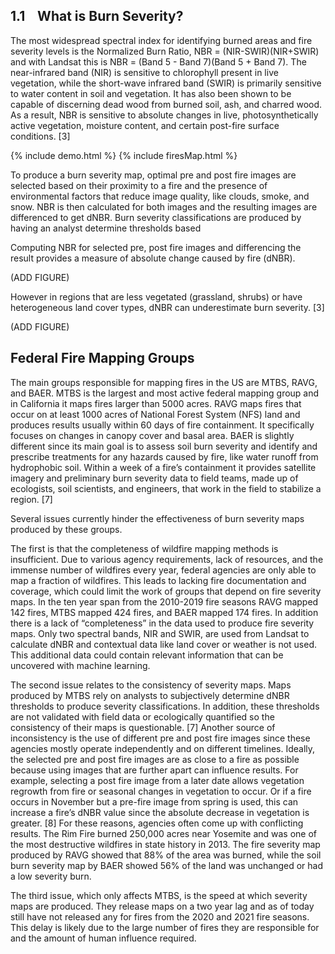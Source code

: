 ## 1.1&nbsp;&nbsp;&nbsp;&nbsp;What is Burn Severity?

The most widespread spectral index for identifying burned areas and fire severity levels is the Normalized Burn Ratio, NBR = (NIR-SWIR)(NIR+SWIR) and with Landsat this is NBR = (Band 5 - Band 7)(Band 5 + Band 7).
The near-infrared band (NIR) is sensitive to chlorophyll present in live vegetation, while the short-wave infrared band (SWIR) is primarily sensitive to water content in soil and vegetation. It has also been shown to be capable of discerning dead wood from burned soil, ash, and charred wood. As a result, NBR is sensitive to absolute changes in live, photosynthetically active vegetation, moisture content, and certain post-fire surface conditions. [3] 


{% include demo.html %}
{% include firesMap.html %}

To produce a burn severity map, optimal pre and post fire images are selected based on their proximity to a fire and the presence of environmental factors that reduce image quality, like clouds, smoke, and snow. NBR is then calculated for both images and the resulting images are differenced to get dNBR. Burn severity classifications are produced by having an analyst determine thresholds based 


Computing NBR for selected pre, post fire images and differencing the result provides a measure of absolute change caused by fire (dNBR). 

(ADD FIGURE)



However in regions that are less vegetated (grassland, shrubs) or have heterogeneous land cover types, dNBR can underestimate burn severity. [3]

(ADD FIGURE)


## Federal Fire Mapping Groups
The main groups responsible for mapping fires in the US are MTBS, RAVG, and BAER. MTBS is the largest and most active federal mapping group and in California it maps fires larger than 5000 acres. RAVG maps fires that occur on at least 1000 acres of National Forest System (NFS) land and produces results usually within 60 days of fire containment. It specifically focuses on changes in canopy cover and basal area. BAER is slightly different since its main goal is to assess soil burn severity and identify and prescribe treatments for any hazards caused by fire, like water runoff from hydrophobic soil. Within a week of a fire’s containment it provides satellite imagery and preliminary burn severity data to field teams, made up of ecologists, soil scientists, and engineers, that work in the field to stabilize a region. [7]

Several issues currently hinder the effectiveness of burn severity maps produced by these groups.

The first is that the completeness of wildfire mapping methods is insufficient. Due to various agency requirements, lack of resources, and the immense number of wildfires every year, federal agencies are only able to map a fraction of wildfires. This leads to lacking fire documentation and coverage, which could limit the work of groups that depend on fire severity maps. In the ten year span from the 2010-2019 fire seasons RAVG mapped 142 fires, MTBS mapped 424 fires, and BAER mapped 174 fires. In addition there is a lack of “completeness” in the data used to produce fire severity maps. Only two spectral bands, NIR and SWIR, are used from Landsat to calculate dNBR and contextual data like land cover or weather is not used. This additional data could contain relevant information that can be uncovered with machine learning.

The second issue relates to the consistency of severity maps. Maps produced by MTBS rely on analysts to subjectively determine dNBR thresholds to produce severity classifications. In addition, these thresholds are not validated with field data or ecologically quantified so the consistency of their maps is questionable. [7] 
Another source of inconsistency is the use of different pre and post fire images since these agencies mostly operate independently and on different timelines. Ideally, the selected pre and post fire images are as close to a fire as possible because using images that are further apart can influence results. For example, selecting a post fire image from a later date allows vegetation regrowth from fire or seasonal changes in vegetation to occur. Or if a fire occurs in November but a pre-fire image from spring is used, this can increase a fire’s dNBR value since the absolute decrease in vegetation is greater. [8] For these reasons, agencies often come up with conflicting results. The Rim Fire burned 250,000 acres near Yosemite and was one of the most destructive wildfires in state history in 2013. The fire severity map produced by RAVG showed that 88% of the area was burned, while the soil burn severity map by BAER showed 56% of the land was unchanged or had a low severity burn. 


The third issue, which only affects MTBS, is the speed at which severity maps are produced. They release maps on a two year lag and as of today still have not released any for fires from the 2020 and 2021 fire seasons. This delay is likely due to the large number of fires they are responsible for and the amount of human influence required.
